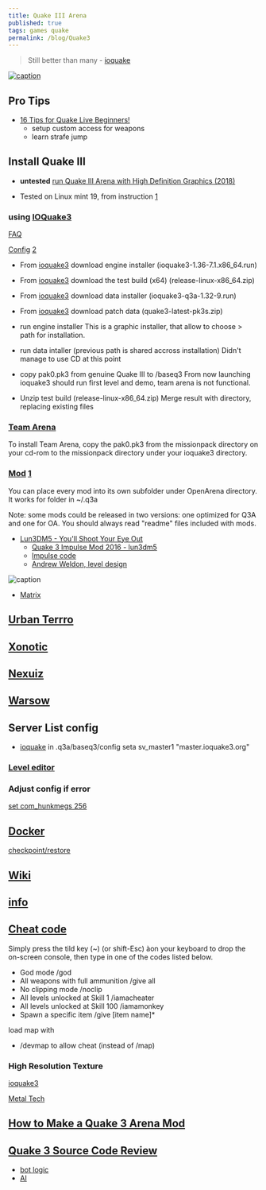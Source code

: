 ```yaml
---
title: Quake III Arena
published: true
tags: games quake
permalink: /blog/Quake3
---
```

> Still better than many - [ioquake](https://ioquake3.org/)

[![caption](https://img.youtube.com/vi/akQGDJpY26w/0.jpg)](https://www.youtube.com/watch?v=akQGDJpY26w)

## Pro Tips
- [16 Tips for Quake Live Beginners!](https://www.reddit.com/r/QuakeChampions/comments/wxcug4/how_can_i_improve_at_this_game_to_be_a_pro/)
	- setup custom access for weapons
    - learn strafe jump

## Install Quake III
- **untested** [run Quake III Arena with High Definition Graphics (2018)](https://swissmacuser.ch/how-you-want-to-run-quake-iii-arena-in-2018-with-high-definition-graphics-120-fps-on-5k-resolution/)

- Tested on Linux mint 19, from instruction [1](http://jonathan.bergknoff.com/journal/installing-quake3-linux-mint)


### using [IOQuake3](https://github.com/ioquake/ioq3/)
[FAQ](http://wiki.ioquake3.org/Players_Guide)

[Config](http://tuxarena.blogspot.fr/2009/08/complete-guide-configure-and-customise.html)
[2](http://www.tuxarena.com/intro/guide_ioquake3.php)

- From [ioquake3](http://ioquake3.org/get-it/) download engine installer (ioquake3-1.36-7.1.x86_64.run)
- From [ioquake3](https://ioquake3.org/get-it/test-builds/) download the test build (x64) (release-linux-x86_64.zip)
- From [ioquake3](http://ioquake3.org/get-it/) download data installer (ioquake3-q3a-1.32-9.run)
- From [ioquake3](https://ioquake3.org/extras/patch-data/) download patch data (quake3-latest-pk3s.zip)

- run engine installer
This is a graphic installer, that allow to choose <install>> path for installation.

- run data intaller (previous path is shared accross installation)
Didn't manage to use CD at this point

- copy pak0.pk3 from genuine Quake III to <install>/baseq3
From now launching ioquake3 should run first level and demo, team arena is not functional.

- Unzip test build (release-linux-x86_64.zip)
  Merge result with <install> directory, replacing existing files

### [Team Arena](http://wiki.ioquake3.org/Players_Guide#Why_can.E2.80.99t_I_run_Team_Arena_or_the_Mission_Pack.3F.21.3F.21.3F.21)

To install Team Arena, copy the pak0.pk3 from the missionpack directory on your cd-rom to the missionpack directory under your ioquake3 directory.

### [Mod](https://lvlworld.com/) [1](http://openarena.wikia.com/wiki/Mods)

You can place every mod into its own subfolder under OpenArena directory. It works for folder in ~/.q3a

Note: some mods could be released in two versions: one optimized for Q3A and one for OA. You should always read "readme" files included with mods.

- [Lun3DM5 - You'll Shoot Your Eye Out](http://www.lunaran.com/page.php?id=218)
	- [Quake 3 Impulse Mod 2016 - lun3dm5](https://www.youtube.com/watch?v=v_zHK7nndqw)
	- [Impulse code](https://github.com/youurayy/ioq3)
  	- [Andrew Weldon, level design](http://www.button-masher.net/content.php?i=1379)
  
![caption](http://www.lunaran.com/images/maps/lun3dm5_1.jpg)

- [Matrix](https://lvlworld.com/download/The%20Campgrounds%20-%20Matrix%20Edition)



## [Urban Terrro](https://www.urbanterror.info/home/)

## [Xonotic](http://xonotic.org/)
## [Nexuiz](http://www.alientrap.com/games/nexuiz/)
## [Warsow](https://warsow.net/)

## Server List config

- [ioquake](https://ioquake3.org/tag/master-server/)
in .q3a/baseq3/config
seta sv_master1 "master.ioquake3.org"

### [Level editor](http://icculus.org/gtkradiant/)

### Adjust config if error
[set com_hunkmegs 256](http://etconfig.net/cvars/com_hunkmegs/)

## [Docker](https://github.com/icecrime/docker-ioquake3)

[checkpoint/restore](http://blog.kubernetes.io/2015/07/how-did-quake-demo-from-dockercon-work.html)

## [Wiki](http://quake.wikia.com/wiki/Quake_III_Arena)

## [info](https://www.giantbomb.com/quake-iii-arena/3030-3874/)

## [Cheat code](https://www.neoseeker.com/q3a/cheats/pc/)
Simply press the tild key (~) (or shift-Esc) àon your keyboard to drop the on-screen console, then type in one of the codes listed below.

- God mode 	/god
- All weapons with full ammunition 	/give all
- No clipping mode 	/noclip
- All levels unlocked at Skill 1 	/iamacheater
- All levels unlocked at Skill 100 	/iamamonkey
- Spawn a specific item 	/give [item name]*

load map with 
- /devmap <mapname> to allow cheat (instead of /map)

### High Resolution Texture
[ioquake3](http://ioquake3.org/extras/replacement_content/)

[Metal Tech](http://www.moddb.com/mods/metal-tech-v20-revolutions)

## [How to Make a Quake 3 Arena Mod](https://gregs-blog.com/2008/01/24/how-to-make-a-quake-3-arena-mod/)

## [Quake 3 Source Code Review](http://fabiensanglard.net/quake3/index.php)
- [bot logic](http://fabiensanglard.net/fd_proxy/quake3/The-Quake-III-Arena-Bot.pdf)
- [AI](http://aigamedev.com/open/article/quake3-engine/)
